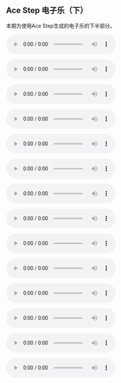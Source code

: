 ## Ace Step 电子乐（下）

本期为使用Ace Step生成的电子乐的下半部分。

<audio src="https://github.com/Willian7004/media-blog/blob/main/files/202505/2025051504/ComfyUI_00062_.mp3?raw=true" controls></audio>

<audio src="https://github.com/Willian7004/media-blog/blob/main/files/202505/2025051504/ComfyUI_00063_.mp3?raw=true" controls></audio>

<audio src="https://github.com/Willian7004/media-blog/blob/main/files/202505/2025051504/ComfyUI_00064_.mp3?raw=true" controls></audio>

<audio src="https://github.com/Willian7004/media-blog/blob/main/files/202505/2025051504/ComfyUI_00065_.mp3?raw=true" controls></audio>

<audio src="https://github.com/Willian7004/media-blog/blob/main/files/202505/2025051504/ComfyUI_00066_.mp3?raw=true" controls></audio>

<audio src="https://github.com/Willian7004/media-blog/blob/main/files/202505/2025051504/ComfyUI_00068_.mp3?raw=true" controls></audio>

<audio src="https://github.com/Willian7004/media-blog/blob/main/files/202505/2025051504/ComfyUI_00077_.mp3?raw=true" controls></audio>

<audio src="https://github.com/Willian7004/media-blog/blob/main/files/202505/2025051504/ComfyUI_00080_.mp3?raw=true" controls></audio>

<audio src="https://github.com/Willian7004/media-blog/blob/main/files/202505/2025051504/ComfyUI_00088_.mp3?raw=true" controls></audio>

<audio src="https://github.com/Willian7004/media-blog/blob/main/files/202505/2025051504/ComfyUI_00096_.mp3?raw=true" controls></audio>

<audio src="https://github.com/Willian7004/media-blog/blob/main/files/202505/2025051504/ComfyUI_00099_.mp3?raw=true" controls></audio>

<audio src="https://github.com/Willian7004/media-blog/blob/main/files/202505/2025051504/ComfyUI_00113_.mp3?raw=true" controls></audio>

<audio src="https://github.com/Willian7004/media-blog/blob/main/files/202505/2025051504/ComfyUI_00116_.mp3?raw=true" controls></audio>

<audio src="https://github.com/Willian7004/media-blog/blob/main/files/202505/2025051504/ComfyUI_00120_.mp3?raw=true" controls></audio>